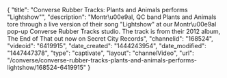 {
    "title": "Converse Rubber Tracks: Plants and Animals performs \"Lightshow\"",
    "description": "Montr\u00e9al, QC band Plants and Animals tore through a live version of their song \"Lightshow\" at our Montr\u00e9al pop-up Converse Rubber Tracks studio. The track is from their 2012 album, The End of That out now on Secret City Records",
    "channelid": "168524",
    "videoid": "6419915",
    "date_created": "1444243954",
    "date_modified": "1447447378",
    "type": "captivate",
    "layout": "channelVideo",
    "url": "\/converse\/converse-rubber-tracks-plants-and-animals-performs-lightshow\/168524-6419915"
}